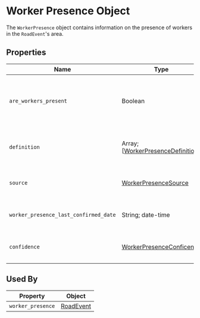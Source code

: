 # Worker Presence Object
The `WorkerPresence` object contains information on the presence of workers in the `RoadEvent`'s area.

## Properties
Name | Type | Description | Conformance | Notes
--- | --- | --- | --- | ---
`are_workers_present` | Boolean | Whether workers are present in the work zone event area, following the definition provided in the `worker_presence_definition` property on the `RoadEventDataSource` object. | Required | 
`definition` | Array; \[[WorkerPresenceDefinition](/spec-content/enumerated-types/WorkerPresenceDefinition.md)\] | A list of situations in which workers are considered to be present in the jurisdiction of the data provider. | Optional
`source` | [WorkerPresenceSource](/spec-content/enumerated-types/WorkerPresenceSource.md) | Data source providing information on whether workers are present in the work zone event area. | Optional | 
`worker_presence_last_confirmed_date` | String; date-time | Date and time at which the presence of workers was last confirmed using the `source`. | Optional |
`confidence` | [WorkerPresenceConficence](/spec-content/enumerated-types/WorkerPresenceConfidence.md) | Data producer’s confidence in workers being present in the work zone event area at the time of feed publication. | Optional | 

## Used By
Property | Object
--- | ---
`worker_presence` | [RoadEvent](/spec-content/objects/RoadEvent.md)
